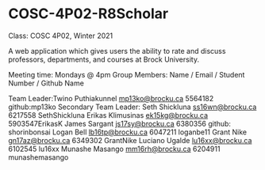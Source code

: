 # COSC-4P02-R8Scholar
Class: COSC 4P02, Winter 2021

A web application which gives users the ability to rate and discuss professors, departments, and courses at Brock University.

Meeting time: Mondays @ 4pm
Group Members: Name / Email / Student Number / Github Name

Team Leader:Twino Puthiakunnel mp13ko@brocku.ca 5564182 github:mp13ko
Secondary Team Leader: Seth Shickluna ss16wn@brocku.ca 6217558 SethShickluna
Erikas Klimusinas ek15kg@brocku.ca 5903547ErikasK
James Sargant js17sy@brocku.ca 6380356 github: shorinbonsai
Logan Bell lb16tp@brocku.ca 6047211 loganbe11
Grant Nike gn17az@brocku.ca 6349302 GrantNike
Luciano Ugalde lu16xx@brocku.ca 6102545 lu16xx
Munashe Masango mm16rh@brocku.ca 6204911 munashemasango

